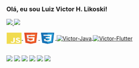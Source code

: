 ### Olá, eu sou Luiz Victor H. Likoski!

<div>
  <a href="https://github.com/luizvictorhl">
  <img height="160em" src="https://github-readme-stats.vercel.app/api?username=luizvictorhl&show_icons=true&theme=onedark&include_all_commits=true&count_private=true"/>
  <img height="160em" src="https://github-readme-stats.vercel.app/api/top-langs/?username=luizvictorhl&layout=compact&langs_count=7&theme=onedark"/>
</div>
<div style="display: inline_block"><br>
  <img align="center" alt="Victor-Js" height="30" width="40" src="https://raw.githubusercontent.com/devicons/devicon/master/icons/javascript/javascript-plain.svg">
  <img align="center" alt="Victor-HTML" height="30" width="40" src="https://raw.githubusercontent.com/devicons/devicon/master/icons/html5/html5-original.svg">
  <img align="center" alt="Victor-CSS" height="30" width="40" src="https://raw.githubusercontent.com/devicons/devicon/master/icons/css3/css3-original.svg">
  <img align="center" alt="Victor-Java" height="40" width="50" src="https://cdn.jsdelivr.net/gh/devicons/devicon/icons/java/java-plain-wordmark.svg">
  <img align="center" alt="Victor-Flutter" height="40" width="50" src="https://storage.googleapis.com/cms-storage-bucket/6e19fee6b47b36ca613f.png">
</div>

  ##
  
  <div>
   
  <a href="https://instagram.com/luizvictorhl" target="_blank"><img src="https://img.shields.io/badge/-Instagram-%23E4405F?style=for-the-badge&logo=instagram&logoColor=white" target="_blank"></a>
  <a href = "mailto:luizvictorcprs@gmail.com"><img src="https://img.shields.io/badge/-Gmail-%23333?style=for-the-badge&logo=gmail&logoColor=white" target="_blank"></a>
  <a href="https://www.linkedin.com/in/luiz-victor-hoffmann-likoski-b6a158208/" target="_blank"><img src="https://img.shields.io/badge/-LinkedIn-%230077B5?style=for-the-badge&logo=linkedin&logoColor=white" target="_blank"></a> 
    <a href="https://api.whatsapp.com/send?phone=5551998827525&text=Ol%C3%A1%20Luiz%20Victor%2C%20tudo%20bem%3F%20&ltclid=46532765-95f8-4694-a61f-9fde5eabf2d9" target="_blank"><img src="https://img.shields.io/badge/WhatsApp-25D366?style=for-the-badge&logo=whatsapp&logoColor=white" target="_blank"></a> 
    <a href="https://www.facebook.com/luiz.victor.714/?ltclid=a05e4ce8-c083-4d40-82db-8064ce6458d7" target="_blank"><img src="https://img.shields.io/badge/Facebook-1877F2?style=for-the-badge&logo=facebook&logoColor=white" target="_blank"></a> 
     <a href="https://www.twitter.com/luizvictorlk?s=08" target="_blank"><img src="https://img.shields.io/badge/Twitter-1DA1F2?style=for-the-badge&logo=twitter&logoColor=white"></a> 
  </div>
  


